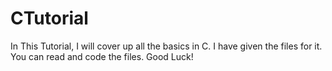 # CTutorial

In This Tutorial, I will cover up all the basics in C.
I have given the files for it.
You can read and code the files.
Good Luck!
